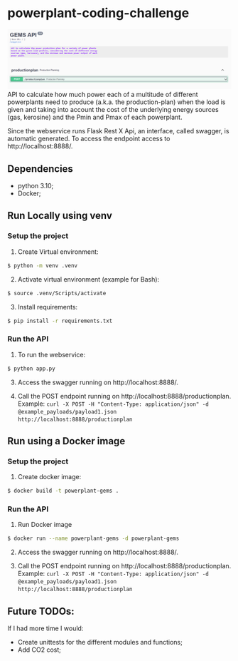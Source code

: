 # powerplant-coding-challenge
![API](static/api.PNG "Flask rest plus api") 
API to calculate how much power each of a multitude of different powerplants need to produce (a.k.a. the production-plan) when the load is given and taking into account the cost of the underlying energy sources (gas, kerosine) and the Pmin and Pmax of each powerplant.

Since the webservice runs Flask Rest X Api, an interface, called swagger, is automatic generated. To access the endpoint access to http://localhost:8888/. 

## Dependencies
- python 3.10;
- Docker;

## Run Locally using venv
### Setup the project
1. Create Virtual environment:
```sh
$ python -m venv .venv
```

2. Activate virtual environment (example for Bash):
```sh
$ source .venv/Scripts/activate
```

3. Install requirements:
```sh
$ pip install -r requirements.txt
```

### Run the API
1. To run the webservice:
```sh
$ python app.py
```

3. Access the swagger running on http://localhost:8888/.

2. Call the POST endpoint running on http://localhost:8888/productionplan.
Example: ``` curl -X POST -H "Content-Type: application/json" -d @example_payloads/payload1.json http://localhost:8888/productionplan ```



## Run using a Docker image
### Setup the project
1. Create docker image:
```sh
$ docker build -t powerplant-gems .
```

### Run the API

1. Run Docker image
```sh
$ docker run --name powerplant-gems -d powerplant-gems
```

2. Access the swagger running on http://localhost:8888/.

3. Call the POST endpoint running on http://localhost:8888/productionplan.
Example: ``` curl -X POST -H "Content-Type: application/json" -d @example_payloads/payload1.json http://localhost:8888/productionplan ```


## Future TODOs:
If I had more time I would:
- Create unittests for the different modules and functions;
- Add CO2 cost;
